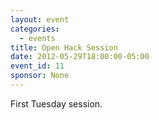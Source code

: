 ```yaml
---
layout: event
categories: 
  - events
title: Open Hack Session
date: 2012-05-29T18:00:00-05:00
event_id: 11
sponsor: None
---
```


<p>First Tuesday session.</p>
